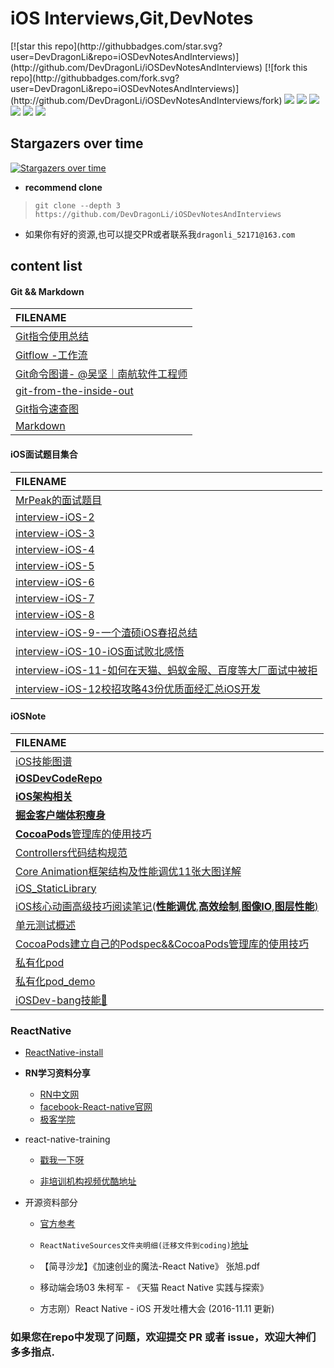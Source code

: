 #  iOS Interviews,Git,DevNotes 

</p>
 [![star this repo](http://githubbadges.com/star.svg?user=DevDragonLi&repo=iOSDevNotesAndInterviews)](http://github.com/DevDragonLi/iOSDevNotesAndInterviews)
 [![fork this repo](http://githubbadges.com/fork.svg?user=DevDragonLi&repo=iOSDevNotesAndInterviews)](http://github.com/DevDragonLi/iOSDevNotesAndInterviews/fork)
<img src="https://img.shields.io/badge/build-passing-brightgreen.svg">
<img src="https://img.shields.io/badge/platform-iOS-ff69b4.svg">
<img src="https://img.shields.io/badge/language-Swift-abcdef.svg">
<img src="https://img.shields.io/badge/PR-welcome%20!-brightgreen.svg?colorA=a0cd34">
<img src="https://img.shields.io/packagist/l/doctrine/orm.svg">
<img src="https://img.shields.io/github/last-commit/google/skia.svg">
</p>

## Stargazers over time

[![Stargazers over time](https://starcharts.herokuapp.com/DevDragonLi/iOSDevNotesAndInterviews.svg)](https://starcharts.herokuapp.com/DevDragonLi/iOSDevNotesAndInterviews)

- **recommend clone**

> `git clone --depth 3 https://github.com/DevDragonLi/iOSDevNotesAndInterviews `

-  如果你有好的资源,也可以提交PR或者联系我`dragonli_52171@163.com`


## content list 


#### Git && Markdown

|  FILENAME   | 
|:----|
|[Git指令使用总结](./Git.md)|
|[Gitflow -工作流](./Gitflow.md)|
|[Git命令图谱- @吴坚｜南航软件工程师](https://github.com/TeamStuQ/skill-map/blob/master/data/map-Git.md)|
|[git-from-the-inside-out](https://maryrosecook.com/blog/post/git-from-the-inside-out)|
|[Git指令速查图](./images/git_easy.jpg)|
|[Markdown](./Markdown.md)|


#### iOS面试题目集合
|  FILENAME   | 
|:----|
| [MrPeak的面试题目](./interview-iOS/interview-iOS-1.md) |
| [interview-iOS-2](./interview-iOS/interview-iOS-2.md) |
| [interview-iOS-3](./interview-iOS/interview-iOS-3.md) |
| [interview-iOS-4](./interview-iOS/interview-iOS-4.md) |
| [interview-iOS-5](./interview-iOS/interview-iOS-5.md) |
| [interview-iOS-6](./interview-iOS/interview-iOS-6.md) |
| [interview-iOS-7](./interview-iOS/interview-iOS-7.md) |
| [interview-iOS-8](./interview-iOS/interview-iOS-8.md) |
| [interview-iOS-9-一个渣硕iOS春招总结](./interview-iOS/interview-iOS-9-一个渣硕iOS春招总结.md) |
|[interview-iOS-10-iOS面试败北感悟](./interview-iOS/interview-iOS-10-iOS面试败北感悟.md)|
| [interview-iOS-11-如何在天猫、蚂蚁金服、百度等大厂面试中被拒](./interview-iOS/interview-iOS-11-如何在天猫、蚂蚁金服、百度等大厂面试中被拒.md)|
| [interview-iOS-12校招攻略43份优质面经汇总iOS开发](./interview-iOS/interview-iOS-12校招攻略43份优质面经汇总iOS开发.md) |


#### iOSNote

|  FILENAME   | 
|:----|
|[iOS技能图谱](./iOSNote/map-MobileDev-iOSDev.md)   |
|[**iOSDevCodeRepo**](https://github.com/DevDragonLi/iOSDevDemo)|
|[**iOS架构相关**](./iOSNote/iOS_architecture.pdf)  |
|[**掘金客户端体积瘦身**](./iOSNote/appThin/readme.md)  |
|[**CocoaPods**管理库的使用技巧](./iOSNote/pod/cocoapods.md)   |
|[Controllers代码结构规范](./iOSNote/readme.md)    |
| [Core Animation框架结构及性能调优11张大图详解](https://github.com/DevDragonLi/Core-AnimationPerformanceOptimization)    |
| [iOS_StaticLibrary](./iOSNote/iOS_StaticLibrary/readme.md)    |
| [iOS核心动画高级技巧阅读笔记(**性能调优**,**高效绘制**,**图像IO**,**图层性能**)](./iOSNote/iOS-coreAnimationNote.md)   |
| [单元测试概述](./iOSNote/UnitTesting.md)    |
|[CocoaPods建立自己的Podspec&&CocoaPods管理库的使用技巧](./iOSNote/CocoaPods/cocoapods-podspec.md)|
| [私有化pod](./iOSNote/CocoaPods/Pod&&spec.md)    |
| [私有化pod_demo](https://github.com/DevDragonLi/iOSDevDemo/tree/master/1-DevDemo/PodPrivate_demo ) |
|[iOSDev-bang技能🌲](./images/iOSDev-bang.png)|

###  ReactNative
- [ReactNative-install](./iOSNote/ReactNative-install.md)
- **RN学习资料分享**
	- [RN中文网](http://reactnative.cn)
	- [facebook-React-native官网](https://facebook.github.io/react-native/)
	- [极客学院](http://wiki.jikexueyuan.com/project/react-native/)

- react-native-training 

	- [戳我一下呀](https://www.gitbook.com/book/unbug/react-native-training/details)

	- [非培训机构视频优酷地址](http://list.youku.com/albumlist/show?id=27615900&ascending=1&page=1)

- 开源资料部分

	- [官方参考](https://github.com/facebook/react-native/tree/master/Examples)

	- `ReactNativeSources文件夹明细(迁移文件到coding)`[地址](https://coding.net/u/LFL/p/GitHubRepo/git)
	- 【简寻沙龙】《加速创业的魔法-React Native》 张旭.pdf
	-  移动端会场03 朱柯军 - 《天猫 React Native 实践与探索》
	- 方志刚）React Native - iOS 开发吐槽大会  (2016-11.11 更新)

### 如果您在repo中发现了问题，欢迎提交 PR 或者 issue，欢迎大神们多多指点.

